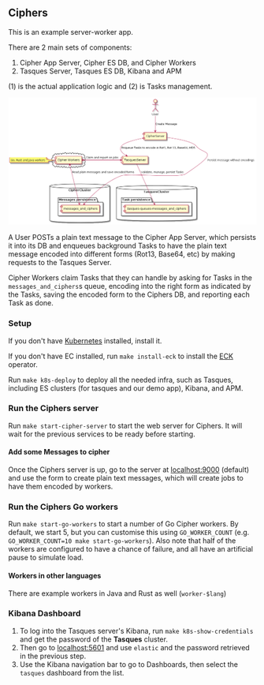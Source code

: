 ## Ciphers

This is an example server-worker app.

There are 2 main sets of components:

1. Cipher App Server, Cipher ES DB, and Cipher Workers
2. Tasques Server, Tasques ES DB, Kibana and APM

(1) is the actual application logic and (2) is Tasks management.  

<p align="center">
  <img src="ciphers_demo.png"  alt="cipher demo diagram"/>
</p>

A User POSTs a plain text message to the Cipher App Server, which persists it into its DB and enqueues background Tasks
to have the plain text message encoded into different forms (Rot13, Base64, etc) by making requests to the Tasques Server.

Cipher Workers claim Tasks that they can handle by asking for Tasks in the `messages_and_ciphers`s queue, encoding into
the right form as indicated by the Tasks, saving the encoded form to the Ciphers DB, and reporting each Task as done. 

### Setup

If you don't have [Kubernetes](https://kubernetes.io) installed, install it.

If you don't have EC installed,  run `make install-eck` to install the [ECK](https://www.elastic.co/guide/en/cloud-on-k8s/current/index.html) operator.

Run `make k8s-deploy` to deploy all the needed infra, such as Tasques, including ES clusters (for tasques and our demo app), 
Kibana, and APM.

### Run the Ciphers server

Run `make start-cipher-server` to start the web server for Ciphers. It will wait for the previous services to be ready before
starting.

#### Add some Messages to cipher

Once the Ciphers server is up, go to the server at [localhost:9000](http://localhost:9000) (default) and use the form to
create plain text messages, which will create jobs to have them encoded by workers.

### Run the Ciphers Go workers

Run `make start-go-workers` to start a number of Go Cipher workers. By default, we start 5, but you can customise this using
`GO_WORKER_COUNT` (e.g. `GO_WORKER_COUNT=10 make start-go-workers`). Also note that half of the workers are configured
to have a chance of failure, and all have an artificial pause to simulate load.

#### Workers in other languages

There are example workers in Java and Rust as well (`worker-$lang`)

### Kibana Dashboard

1. To log into the Tasques server's Kibana, run `make k8s-show-credentials` and get the password of the **Tasques** cluster.
2. Then go to [localhost:5601](http://localhost:5601) and use `elastic` and the password retrieved in the previous step.
3. Use the Kibana navigation bar to go to Dashboards, then select the `tasques` dashboard from the list. 